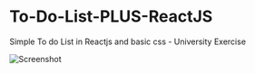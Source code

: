 # To-Do-List-PLUS-ReactJS
Simple To do List in Reactjs and basic css - University Exercise

![Screenshot](https://user-images.githubusercontent.com/88904256/185775951-fed999cc-383a-47a4-8c9c-f9c4f12702eb.png)
